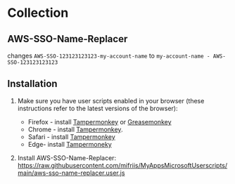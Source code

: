 # Collection

## AWS-SSO-Name-Replacer

changes `AWS-SSO-123123123123-my-account-name` to `my-account-name - AWS-SSO-123123123123`

## Installation

1. Make sure you have user scripts enabled in your browser (these instructions refer to the latest versions of the browser):

	* Firefox - install [Tampermonkey](https://tampermonkey.net/?ext=dhdg&browser=firefox) or [Greasemonkey](https://addons.mozilla.org/en-US/firefox/addon/greasemonkey/)
	* Chrome - install [Tampermonkey](https://tampermonkey.net/?ext=dhdg&browser=chrome).
	* Safari - install [Tampermonkey](https://apps.apple.com/app/tampermonkey/id1482490089)
	* Edge- install [Tampermoneky](https://microsoftedge.microsoft.com/addons/detail/tampermonkey/iikmkjmpaadaobahmlepeloendndfphd)

2. Install AWS-SSO-Name-Replacer: <https://raw.githubusercontent.com/mifriis/MyAppsMicrosoftUserscripts/main/aws-sso-name-replacer.user.js>
